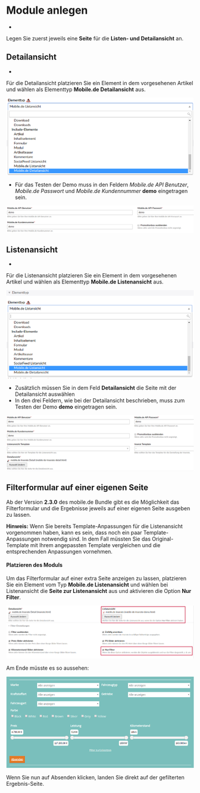 # Module anlegen

* 
Legen Sie zuerst jeweils eine **Seite** für die **Listen- und Detailansicht** an.

## Detailansicht

* 
Für die Detailansicht platzieren Sie ein Element in dem vorgesehenen Artikel und wählen als Elementtyp **Mobile.de Detailansicht** aus.

![](../_images/mobilede/mobilede_auswahl_detailansicht.png)

* Für das Testen der Demo muss in den Feldern *Mobile.de API Benutzer*, *Mobile.de Passwort* und  *Mobile.de Kundennummer* **demo** eingetragen sein.

![](../_images/mobilede/mobilede_auswahl_detailansicht_demo.png)

## Listenansicht

* 
Für die Listenansicht platzieren Sie ein Element in dem vorgesehenen Artikel und wählen als Elementtyp **Mobile.de Listenansicht** aus.

![](../_images/mobilede/mobilede_auswahl_listenansicht.png)

* Zusätzlich müssen Sie in dem Feld **Detailansicht** die Seite mit der Detailansicht auswählen
* In den drei Feldern, wie bei der Detailansicht beschrieben, muss zum Testen der Demo **demo** eingetragen sein.

![](../_images/mobilede/mobilede_auswahl_listenansicht-demo.png)

## Filterformular auf einer eigenen Seite

Ab der Version **2.3.0** des mobile.de Bundle gibt es die Möglichkeit das Filterformular und die Ergebnisse jeweils auf einer eigenen Seite ausgeben zu lassen. 

**Hinweis:** Wenn Sie bereits Template-Anpassungen für die Listenansicht vorgenommen haben, kann es sein, dass noch ein paar Template-Anpassungen notwendig sind. In dem Fall müssten Sie das Original-Template mit Ihrem angepassten Template vergleichen und die entsprechenden Anpassungen vornehmen.

#### Platzieren des Moduls

Um das Filterformular auf einer extra Seite anzeigen zu lassen, platzieren Sie ein Element vom Typ **Mobile.de Listenansicht** und wählen bei Listenansicht die **Seite zur Listenansicht** aus und aktivieren die Option **Nur Filter**.

![](../_images/mobilede/mobilede_nur_filter_einstellungen.png)

Am Ende müsste es so aussehen:

![](../_images/mobilede/mobilede_nur_filter.png)

Wenn Sie nun auf Absenden klicken, landen Sie direkt auf der gefilterten Ergebnis-Seite.